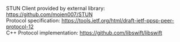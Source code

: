 STUN Client provided by external library: https://github.com/moien007/STUN  
Protocol specification: https://tools.ietf.org/html/draft-ietf-ppsp-peer-protocol-12  
C++ Protocol implementation: https://github.com/libswift/libswift